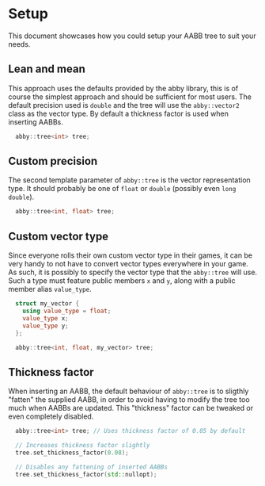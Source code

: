 # Setup

This document showcases how you could setup your AABB tree to suit your needs.

## Lean and mean

This approach uses the defaults provided by the abby library, this is of course the simplest approach and should be sufficient for most users. The default precision used is
`double` and the tree will use the `abby::vector2` class as the vector type. By default
a thickness factor is used when inserting AABBs.

```C++
  abby::tree<int> tree;
```

## Custom precision

The second template parameter of `abby::tree` is the vector representation type. It should
probably be one of `float` or `double` (possibly even `long double`).

```C++
  abby::tree<int, float> tree;
```

## Custom vector type

Since everyone rolls their own custom vector type in their games, it can be very handy to not have to convert vector types everywhere in your game. As such, it is possibly to specify the vector type that the `abby::tree` will use. Such a type must feature public members `x` and `y`, along with a public member alias `value_type`.

```C++
  struct my_vector {
    using value_type = float;
    value_type x;
    value_type y;
  };

  abby::tree<int, float, my_vector> tree;
```

## Thickness factor

When inserting an AABB, the default behaviour of `abby::tree` is to sligthly "fatten" the supplied AABB, in order to avoid having to modify the tree too much when AABBs are updated. This "thickness" factor can be tweaked or even completely disabled.

```C++
  abby::tree<int> tree; // Uses thickness factor of 0.05 by default

  // Increases thickness factor slightly
  tree.set_thickness_factor(0.08);

  // Disables any fattening of inserted AABBs
  tree.set_thickness_factor(std::nullopt); 
```
